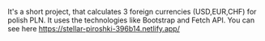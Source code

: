 It's a short project, that calculates 3 foreign currencies (USD,EUR,CHF) for polish PLN. It uses the technologies like Bootstrap and Fetch API. You can see here https://stellar-piroshki-396b14.netlify.app/ 
